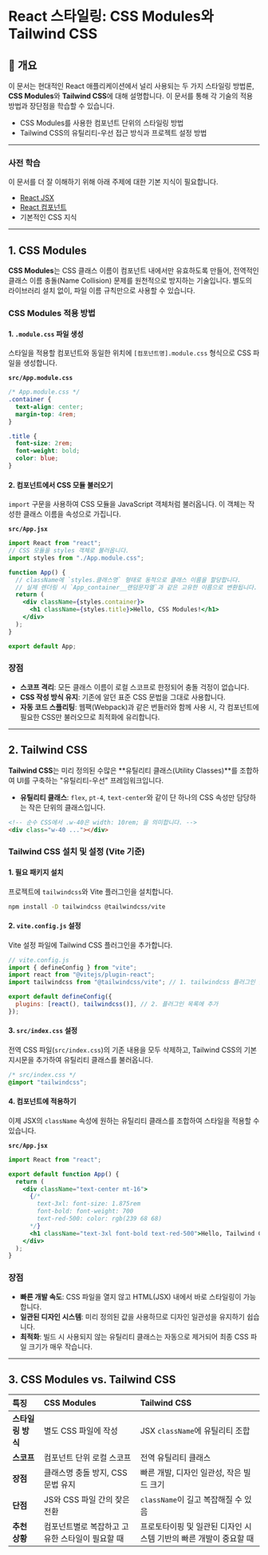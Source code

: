 # React 스타일링: CSS Modules와 Tailwind CSS

## 📝 개요

이 문서는 현대적인 React 애플리케이션에서 널리 사용되는 두 가지 스타일링 방법론, **CSS Modules**와 **Tailwind CSS**에 대해 설명합니다. 이 문서를 통해 각 기술의 적용 방법과 장단점을 학습할 수 있습니다.

- CSS Modules를 사용한 컴포넌트 단위의 스타일링 방법
- Tailwind CSS의 유틸리티-우선 접근 방식과 프로젝트 설정 방법

---

### 사전 학습

이 문서를 더 잘 이해하기 위해 아래 주제에 대한 기본 지식이 필요합니다.

- [React JSX](./react-jsx.md)
- [React 컴포넌트](./react-components.md)
- 기본적인 CSS 지식

---

## 1. CSS Modules

**CSS Modules**는 CSS 클래스 이름이 컴포넌트 내에서만 유효하도록 만들어, 전역적인 클래스 이름 충돌(Name Collision) 문제를 원천적으로 방지하는 기술입니다. 별도의 라이브러리 설치 없이, 파일 이름 규칙만으로 사용할 수 있습니다.

### CSS Modules 적용 방법

#### 1. `.module.css` 파일 생성

스타일을 적용할 컴포넌트와 동일한 위치에 `[컴포넌트명].module.css` 형식으로 CSS 파일을 생성합니다.

**`src/App.module.css`**

```css
/* App.module.css */
.container {
  text-align: center;
  margin-top: 4rem;
}

.title {
  font-size: 2rem;
  font-weight: bold;
  color: blue;
}
```

#### 2. 컴포넌트에서 CSS 모듈 불러오기

`import` 구문을 사용하여 CSS 모듈을 JavaScript 객체처럼 불러옵니다. 이 객체는 작성한 클래스 이름을 속성으로 가집니다.

**`src/App.jsx`**

```jsx
import React from "react";
// CSS 모듈을 styles 객체로 불러옵니다.
import styles from "./App.module.css";

function App() {
  // className에 `styles.클래스명` 형태로 동적으로 클래스 이름을 할당합니다.
  // 실제 렌더링 시 `App_container__랜덤문자열`과 같은 고유한 이름으로 변환됩니다.
  return (
    <div className={styles.container}>
      <h1 className={styles.title}>Hello, CSS Modules!</h1>
    </div>
  );
}

export default App;
```

### 장점

- **스코프 격리**: 모든 클래스 이름이 로컬 스코프로 한정되어 충돌 걱정이 없습니다.
- **CSS 작성 방식 유지**: 기존에 알던 표준 CSS 문법을 그대로 사용합니다.
- **자동 코드 스플리팅**: 웹팩(Webpack)과 같은 번들러와 함께 사용 시, 각 컴포넌트에 필요한 CSS만 불러오므로 최적화에 유리합니다.

---

## 2. Tailwind CSS

**Tailwind CSS**는 미리 정의된 수많은 **유틸리티 클래스(Utility Classes)**를 조합하여 UI를 구축하는 "유틸리티-우선" 프레임워크입니다.

- **유틸리티 클래스**: `flex`, `pt-4`, `text-center`와 같이 단 하나의 CSS 속성만 담당하는 작은 단위의 클래스입니다.

```html
<!-- 순수 CSS에서 .w-40은 width: 10rem; 을 의미합니다. -->
<div class="w-40 ..."></div>
```

### Tailwind CSS 설치 및 설정 (Vite 기준)

#### 1. 필요 패키지 설치

프로젝트에 `tailwindcss`와 Vite 플러그인을 설치합니다.

```bash
npm install -D tailwindcss @tailwindcss/vite
```

#### 2. `vite.config.js` 설정

Vite 설정 파일에 Tailwind CSS 플러그인을 추가합니다.

```javascript
// vite.config.js
import { defineConfig } from "vite";
import react from "@vitejs/plugin-react";
import tailwindcss from "@tailwindcss/vite"; // 1. tailwindcss 플러그인 불러오기

export default defineConfig({
  plugins: [react(), tailwindcss()], // 2. 플러그인 목록에 추가
});
```

#### 3. `src/index.css` 설정

전역 CSS 파일(`src/index.css`)의 기존 내용을 모두 삭제하고, Tailwind CSS의 기본 지시문을 추가하여 유틸리티 클래스를 불러옵니다.

```css
/* src/index.css */
@import "tailwindcss";
```

#### 4. 컴포넌트에 적용하기

이제 JSX의 `className` 속성에 원하는 유틸리티 클래스를 조합하여 스타일을 적용할 수 있습니다.

**`src/App.jsx`**

```jsx
import React from "react";

export default function App() {
  return (
    <div className="text-center mt-16">
      {/*
        text-3xl: font-size: 1.875rem
        font-bold: font-weight: 700
        text-red-500: color: rgb(239 68 68)
      */}
      <h1 className="text-3xl font-bold text-red-500">Hello, Tailwind CSS!</h1>
    </div>
  );
}
```

### 장점

- **빠른 개발 속도**: CSS 파일을 열지 않고 HTML(JSX) 내에서 바로 스타일링이 가능합니다.
- **일관된 디자인 시스템**: 미리 정의된 값을 사용하므로 디자인 일관성을 유지하기 쉽습니다.
- **최적화**: 빌드 시 사용되지 않는 유틸리티 클래스는 자동으로 제거되어 최종 CSS 파일 크기가 매우 작습니다.

---

## 3. CSS Modules vs. Tailwind CSS

| 특징              | CSS Modules                                     | Tailwind CSS                                                      |
| :---------------- | :---------------------------------------------- | :---------------------------------------------------------------- |
| **스타일링 방식** | 별도 CSS 파일에 작성                            | JSX `className`에 유틸리티 조합                                   |
| **스코프**        | 컴포넌트 단위 로컬 스코프                       | 전역 유틸리티 클래스                                              |
| **장점**          | 클래스명 충돌 방지, CSS 문법 유지               | 빠른 개발, 디자인 일관성, 작은 빌드 크기                          |
| **단점**          | JS와 CSS 파일 간의 잦은 전환                    | `className`이 길고 복잡해질 수 있음                               |
| **추천 상황**     | 컴포넌트별로 복잡하고 고유한 스타일이 필요할 때 | 프로토타이핑 및 일관된 디자인 시스템 기반의 빠른 개발이 중요할 때 |

